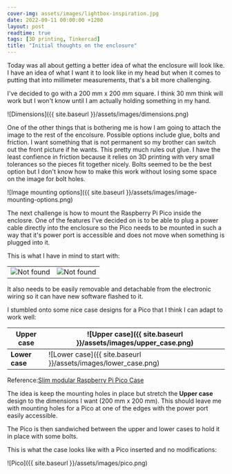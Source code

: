 ```yaml
---
cover-img: assets/images/lightbox-inspiration.jpg
date: 2022-09-11 00:00:00 +1200
layout: post
readtime: true
tags: [3D printing, Tinkercad]
title: "Initial thoughts on the enclosure"
---
```

Today was all about getting a better idea of what the enclosure will look like. I have an idea of what I want it to look like in my head but when it comes to putting that into millimeter measurements, that's a bit more challenging.

I've decided to go with a 200 mm x 200 mm square. I think 30 mm think will work but I won't know until I am actually holding something in my hand.

![Dimensions]({{ site.baseurl }}/assets/images/dimensions.png)

One of the other things that is bothering me is how I am going to attach the image to the rest of the encolsure. Possible options include glue, bolts and friction. I want something that is not permanent so my brother can switch out the front picture if he wants. This pretty much rules out glue. I have the least confience in friction because it relies on 3D printing with very small tolerances so the pieces fit together nicely. Bolts seemed to be the best option but I don't know how to make this work without losing some space on the image for bolt holes.

![Image mounting options]({{ site.baseurl }}/assets/images/image-mounting-options.png)

The next challenge is how to mount the Raspberry Pi Pico inside the enclosre. One of the features I've decided on is to be able to plug a power cable directly into the enclosure so the Pico needs to be mounted in such a way that it's power port is accessible and does not move when something is plugged into it.

This is what I have in mind to start with:

<table>
  <tr>
    <td>
      <img src="{{ 'assets/images/inside-mounting-options-1.png' | relative_url }}" alt="Not found" />
    </td>
    <td>
      <img src="{{ 'assets/images/inside-mounting-options-2.png' | relative_url }}" alt="Not found" />
    </td>
  </tr>
</table>

It also needs to be easily removable and detachable from the electronic wiring so it can have new software flashed to it.

I stumbled onto some nice case designs for a Pico that I think I can adapt to work well:

| **Upper case** | ![Upper case]({{ site.baseurl }}/assets/images/upper_case.png)
| --- | --- |
| **Lower case** |![Lower case]({{ site.baseurl }}/assets/images/lower_case.png)|

Reference:[Slim modular Raspberry Pi Pico Case][pico-cases]

The idea is keep the mounting holes in place but stretch the **Upper case** design to the dimensions I want (200 mm x 200 mm). This should leave me with mounting holes for a Pico at one of the edges with the power port easily accessible.

The Pico is then sandwiched between the upper and lower cases to hold it in place with some bolts.

This is what the case looks like with a Pico inserted and no modifications:

![Pico]({{ site.baseurl }}/assets/images/pico.png)

[pico-cases]: https://www.thingiverse.com/thing:4808999
